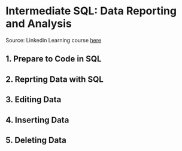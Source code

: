 # Intermediate SQL: Data Reporting and Analysis

Source: Linkedin Learning course [here](https://www.linkedin.com/learning/intermediate-sql-data-reporting-and-analysis)

## 1. Prepare to Code in SQL
## 2. Reprting Data with SQL
## 3. Editing Data
## 4. Inserting Data
## 5. Deleting Data